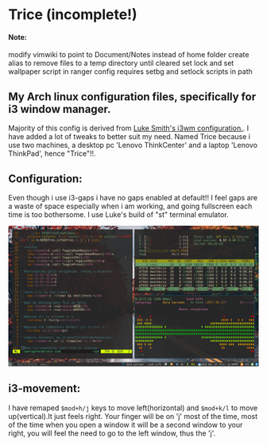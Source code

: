 # Trice (incomplete!)

#### Note:
modify vimwiki to point to Document/Notes instead of home folder
create alias to remove files to a temp directory until cleared
set lock and set wallpaper script in ranger config requires setbg and setlock scripts in path

## My Arch linux configuration files, specifically for i3 window manager.
Majority of this config is derived from [Luke Smith's i3wm configuration.](https://github.com/LukeSmithxyz/voidrice).
I have added a lot of tweaks to better suit my need.
Named Trice because i use two machines, a desktop pc 'Lenovo ThinkCenter' and a laptop 'Lenovo ThinkPad', hence "Trice"!!.

## Configuration:
Even though i use i3-gaps i have no gaps enabled at default!!
I feel gaps are a waste of space especially when i am working, and going fullscreen each time is too bothersome.
I use Luke's build of "st" terminal emulator.

![Screenshot](Pictures/Screenshots/full-20191213-12:05:13.png)

## i3-movement:
I have remaped `$mod+h/j` keys to move left(horizontal) and `$mod+k/l` to move up(vertical).It just feels right. Your finger will be on 'j' most of the time, most of the time when you open a window it will be a second window to your right, you will feel the need to go to the left window, thus the 'j'.

